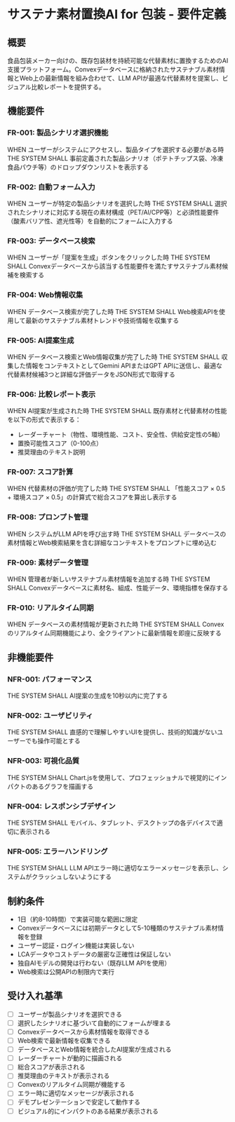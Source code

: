 # サステナ素材置換AI for 包装 - 要件定義

## 概要

食品包装メーカー向けの、既存包装材を持続可能な代替素材に置換するためのAI支援プラットフォーム。Convexデータベースに格納されたサステナブル素材情報とWeb上の最新情報を組み合わせて、LLM APIが最適な代替素材を提案し、ビジュアル比較レポートを提供する。

## 機能要件

### FR-001: 製品シナリオ選択機能

WHEN ユーザーがシステムにアクセスし、製品タイプを選択する必要がある時
THE SYSTEM SHALL 事前定義された製品シナリオ（ポテトチップス袋、冷凍食品パウチ等）のドロップダウンリストを表示する

### FR-002: 自動フォーム入力

WHEN ユーザーが特定の製品シナリオを選択した時
THE SYSTEM SHALL 選択されたシナリオに対応する現在の素材構成（PET/Al/CPP等）と必須性能要件（酸素バリア性、遮光性等）を自動的にフォームに入力する

### FR-003: データベース検索

WHEN ユーザーが「提案を生成」ボタンをクリックした時
THE SYSTEM SHALL Convexデータベースから該当する性能要件を満たすサステナブル素材候補を検索する

### FR-004: Web情報収集

WHEN データベース検索が完了した時
THE SYSTEM SHALL Web検索APIを使用して最新のサステナブル素材トレンドや技術情報を収集する

### FR-005: AI提案生成

WHEN データベース検索とWeb情報収集が完了した時
THE SYSTEM SHALL 収集した情報をコンテキストとしてGemini APIまたはGPT APIに送信し、最適な代替素材候補3つと詳細な評価データをJSON形式で取得する

### FR-006: 比較レポート表示

WHEN AI提案が生成された時
THE SYSTEM SHALL 既存素材と代替素材の性能を以下の形式で表示する：
- レーダーチャート（物性、環境性能、コスト、安全性、供給安定性の5軸）
- 置換可能性スコア（0-100点）
- 推奨理由のテキスト説明

### FR-007: スコア計算

WHEN 代替素材の評価が完了した時
THE SYSTEM SHALL 「性能スコア × 0.5 + 環境スコア × 0.5」の計算式で総合スコアを算出し表示する

### FR-008: プロンプト管理

WHEN システムがLLM APIを呼び出す時
THE SYSTEM SHALL データベースの素材情報とWeb検索結果を含む詳細なコンテキストをプロンプトに埋め込む

### FR-009: 素材データ管理

WHEN 管理者が新しいサステナブル素材情報を追加する時
THE SYSTEM SHALL Convexデータベースに素材名、組成、性能データ、環境指標を保存する

### FR-010: リアルタイム同期

WHEN データベースの素材情報が更新された時
THE SYSTEM SHALL Convexのリアルタイム同期機能により、全クライアントに最新情報を即座に反映する

## 非機能要件

### NFR-001: パフォーマンス

THE SYSTEM SHALL AI提案の生成を10秒以内に完了する

### NFR-002: ユーザビリティ

THE SYSTEM SHALL 直感的で理解しやすいUIを提供し、技術的知識がないユーザーでも操作可能とする

### NFR-003: 可視化品質

THE SYSTEM SHALL Chart.jsを使用して、プロフェッショナルで視覚的にインパクトのあるグラフを描画する

### NFR-004: レスポンシブデザイン

THE SYSTEM SHALL モバイル、タブレット、デスクトップの各デバイスで適切に表示される

### NFR-005: エラーハンドリング

THE SYSTEM SHALL LLM APIエラー時に適切なエラーメッセージを表示し、システムがクラッシュしないようにする

## 制約条件

- 1日（約8-10時間）で実装可能な範囲に限定
- Convexデータベースには初期データとして5-10種類のサステナブル素材情報を登録
- ユーザー認証・ログイン機能は実装しない
- LCAデータやコストデータの厳密な正確性は保証しない
- 独自AIモデルの開発は行わない（既存LLM APIを使用）
- Web検索は公開APIの制限内で実行

## 受け入れ基準

- [ ] ユーザーが製品シナリオを選択できる
- [ ] 選択したシナリオに基づいて自動的にフォームが埋まる
- [ ] Convexデータベースから素材情報を取得できる
- [ ] Web検索で最新情報を収集できる
- [ ] データベースとWeb情報を統合したAI提案が生成される
- [ ] レーダーチャートが動的に描画される
- [ ] 総合スコアが表示される
- [ ] 推奨理由のテキストが表示される
- [ ] Convexのリアルタイム同期が機能する
- [ ] エラー時に適切なメッセージが表示される
- [ ] デモプレゼンテーションで安定して動作する
- [ ] ビジュアル的にインパクトのある結果が表示される